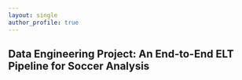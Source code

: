 ```yaml
---
layout: single
author_profile: true
---
```

## Data Engineering Project: An End-to-End ELT Pipeline for Soccer Analysis
